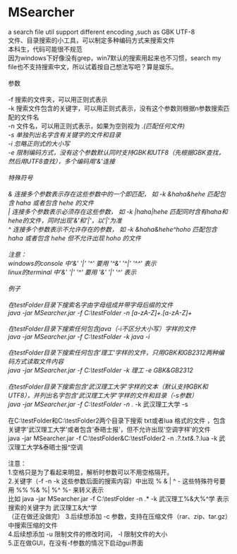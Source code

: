 MSearcher
=========

a search file util support different encoding ,such as GBK UTF-8
<br>
文件、目录搜索的小工具，可以制定多种编码方式来搜索文件<br>
本科生，代码可能很不规范<br>
因为windows下好像没有grep，win7默认的搜索用起来也不习惯，search my<br> file也不支持搜索中文，所以试着按自己想法写吧？算是娱乐。<br>
<br>
参数<br>
<br>
  -f 搜索的文件夹，可以用正则式表示<br>
  -k 搜索文件包含的关键字，可以用正则式表示，没有这个参数则根据n参数搜索匹配的文件名<br>
  -n 文件名，可以用正则式表示，如果为空则视为 .*(匹配任何文件)<br>
  -s 单独列出名字含有关键字的文件和目录<br>
  -i 忽略正则式的大小写<br>
  -e 限制编码方式，没有这个参数默认同时支持GBK和UTF8（先根据GBK查找，然后用UTF8查找），多个编码用'&'连接<br>
<br>
特殊符号<br>
<br>
  & 连接多个参数表示存在这些参数中的一个即匹配， 如 -k &haha&hehe 匹配包含 haha 或者包含 hehe 的文件<br>
  | 连接多个参数表示必须存在这些参数， 如 -k |haha|hehe 匹配同时含有haha和hehe的文件，同时出现'&'和'|'，以'|'为准<br>
  ^ 连接多个参数表示不允许存在的参数， 如 -k &haha&hehe^hoho 匹配包含 haha 或者包含 hehe 但不允许出现 hoho 的文件<br>
<br>
注意：<br>
  windows的console 中'&' '|' '^' 要用 '^&' '^|' '^^' 表示<br>
  linux的terminal 中'&' '|' '^' 要用 '\&' '\|' '\^' 表示<br>
<br>
例子<br>
<br>
在testFolder目录下搜索名字由字母组成并带字母后缀的文件<br>
  java -jar MSearcher.jar -f C:\testFolder -n [a-zA-Z]+\.[a-zA-Z]+<br>
<br>
在testFolder目录下搜索任何包含java（-i不区分大小写）字样的文件<br>
  java -jar MSearcher.jar -f C:\testFolder -k java -i<br>
<br>
在testFolder目录下搜索任何包含'理工'字样的文件，只用GBK和GB2312两种编码方式读取文件内容<br>
  java -jar MSearcher.jar -f C:\testFolder -k 理工 -e GBK&GB2312<br>
<br>
在testFolder目录下搜索包含'武汉理工大学'字样的文本（默认支持GBK和UTF8），并列出名字包含'武汉理工大学'字样的文件和目录（-s参数）<br>
  java -jar MSearcher.jar  -f C:\testFolder -n .*  -k 武汉理工大学 -s<br>
<br>
 在C:\testFolder和C:\testFolder2两个目录下搜索 txt或者lua 格式的文件 ，包含关键字'武汉理工大学'或者包含'泰晤士报'，但不允许出现'空调字样'的文件<br>
  java -jar MSearcher.jar  -f C:\testFolder&C:\testFolder2 -n .*?\.txt&.*?\.lua  -k 武汉理工大学&泰晤士报^空调<br>
<br>
注意：<br>
1.空格只是为了看起来明显，解析时参数可以不用空格隔开。<br>
2.关键字（-f -n -k 这些参数后面的搜索内容）中出现 % & | ^ - 这些特殊符号要用 %% %& %| %^ %- 来转义表示<br>
  比如 java -jar MSearcher.jar  -f C:\testFolder -n .*  -k 武汉理工%&大%^学 表示搜索的关键字为 武汉理工&大^学<br>
  （正在做还没做完）
3.后续想添加 -c 参数，支持在压缩文件（rar、zip、tar.gz）中搜索压缩的文件<br>
4.后续想添加 -u 限制文件的修改时间， -l 限制文件的大小<br>
5.正在做GUI，在没有-f参数的情况下启动gui界面



  
